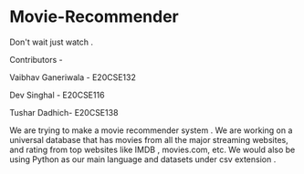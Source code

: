# Movie-Recommender
Don't wait just watch .
  

Contributors - 

Vaibhav Ganeriwala - E20CSE132

Dev Singhal - E20CSE116

Tushar Dadhich- E20CSE138

We are trying to make a movie recommender system . We are working on a universal database that has movies from all the major streaming websites, and rating from top websites like IMDB , movies.com, etc.   We would also be using Python as our main language and datasets under csv extension .

